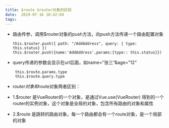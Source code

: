 ```yaml
---
title: $route $router对象的区别
date:  2019-07-16 10:42:04
tags:
---
```


-   路由传参，调用$router对象的push方法，向push方法传递一个路由配置对象

        this.$router.push({ path: "/AddAddress", query: { type: this.status} })
        this.$router.push({name:'AddAddress',params:{type:: this.status}})



-  query传递的参数会显示在url后面，如name=‘’张三“&age=”12“

        this.$route.params.type
        this.$route.query.type


-  $router 对象和$route对象两者区别：

-   1.$router 是VueRouter的一个对象，是通过Vue.use(VueRouter) 得到的一个router的实例对象，这个对象是全局的对象，包含所有路由的对象和属性

-   2.$route 是跳转的路由对象，每一个路由都会有一个route对象，是一个局部的对象